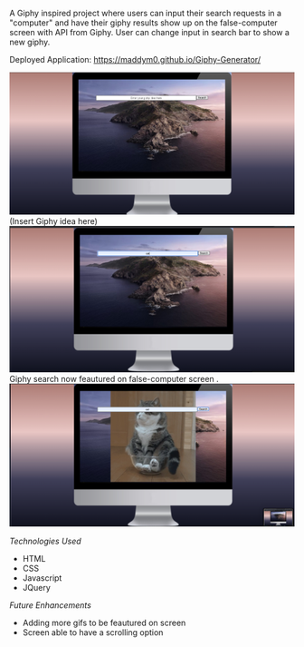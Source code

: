 A Giphy inspired project where users can input their search requests in a "computer" and have their giphy results show up on the false-computer screen with API from Giphy.
User can change input in search bar to show a new giphy.

Deployed Application: 
https://maddym0.github.io/Giphy-Generator/

![screenshot 1](./GiphyPhoto1.png)
(Insert Giphy idea here)
![screenshot 2](./GiphyPhoto2.png)
Giphy search now feautured on false-computer screen .
![screenshot 3](./GiphyPhoto3.png)

*Technologies Used*
<ul>
<li>HTML</li>
<li>CSS</li>
<li>Javascript</li>
<li>JQuery</li>
</ul>

*Future Enhancements*
<ul>
<li>Adding more gifs to be feautured on screen</li>
<li>Screen able to have a scrolling option</li>
<ul>